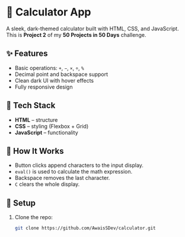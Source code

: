 # 🔢 Calculator App

A sleek, dark-themed calculator built with HTML, CSS, and JavaScript.  
This is **Project 2** of my **50 Projects in 50 Days** challenge.

## ✨ Features

- Basic operations: `+`, `−`, `×`, `÷`, `%`
- Decimal point and backspace support
- Clean dark UI with hover effects
- Fully responsive design

## 🚀 Tech Stack

- **HTML** – structure
- **CSS** – styling (Flexbox + Grid)
- **JavaScript** – functionality

## 🧠 How It Works

- Button clicks append characters to the input display.
- `eval()` is used to calculate the math expression.
- Backspace removes the last character.
- `C` clears the whole display.

## 🔧 Setup

1. Clone the repo:
   ```bash
   git clone https://github.com/AwaisSDev/calculator.git
